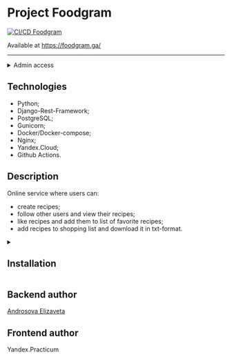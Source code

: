 # Project Foodgram

[![CI/CD Foodgram](https://github.com/photometer/foodgram-project-react/workflows/CI%2FCD%20Foodgram/badge.svg)](https://github.com/photometer/foodgram-project-react/actions/workflows/foodgram_workflow.yml)

Available at https://foodgram.ga/

---

<details>
  <summary> Admin access </summary>

```
username: photometer
password: admin
```

</details>

## Technologies

- Python;
- Django-Rest-Framework;
- PostgreSQL;
- Gunicorn;
- Docker/Docker-compose;
- Nginx;
- Yandex.Cloud;
- Github Actions.

## Description

 Online service where users can:

- create recipes;
- follow other users and view their recipes;
- like recipes and add them to list of favorite recipes;
- add recipes to shopping list and download it in txt-format.

<details>
    <summary><h2> Installation </h2></summary>

- Clone repository to the local computer:

```bash
git clone https://github.com/photometer/foodgram-project-react/
```

- Сollect containers from `infra`:

```bash
docker-compose up -d
```

- In **backend** container:

```bash
docker-compose exec backend python manage.py migrate
docker-compose exec backend python manage.py collectstatic
docker-compose exec backend python manage.py createsuperuser
docker-compose exec backend python manage.py load_ingredients
```

</details>

## Backend author

[Androsova Elizaveta](https://github.com/photometer)

## Frontend author
Yandex.Practicum

